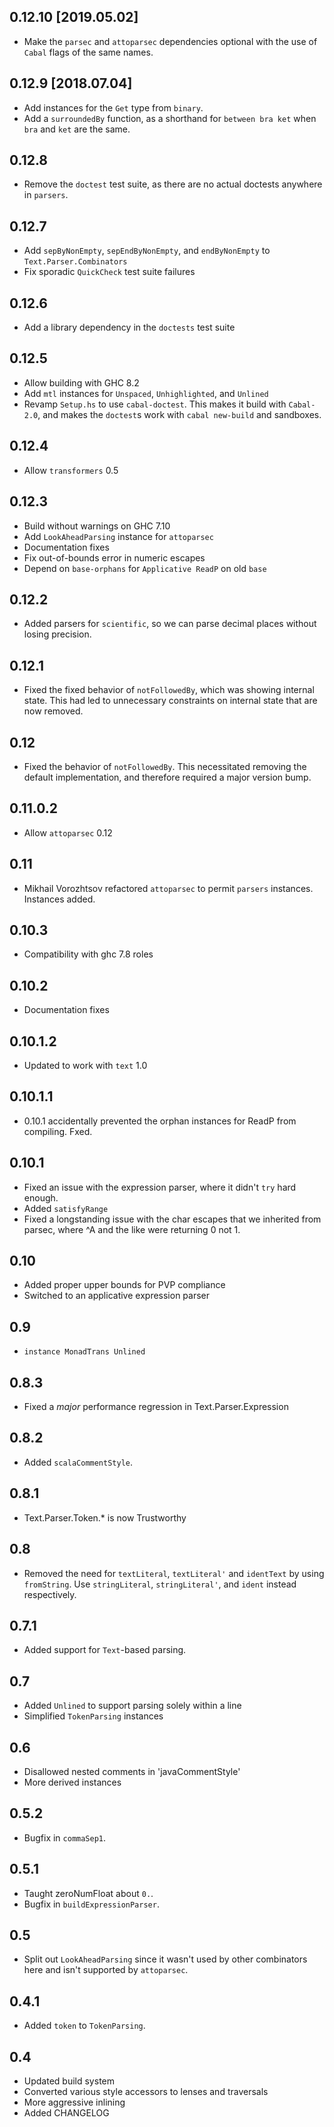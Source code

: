0.12.10 [2019.05.02]
--------------------
* Make the `parsec` and `attoparsec` dependencies optional with the use of
  `Cabal` flags of the same names.

0.12.9 [2018.07.04]
-------------------
* Add instances for the `Get` type from `binary`.
* Add a `surroundedBy` function, as a shorthand for `between bra ket` when
  `bra` and `ket` are the same.

0.12.8
------
* Remove the `doctest` test suite, as there are no actual doctests anywhere
  in `parsers`.

0.12.7
------
* Add `sepByNonEmpty`, `sepEndByNonEmpty`, and `endByNonEmpty` to
  `Text.Parser.Combinators`
* Fix sporadic `QuickCheck` test suite failures

0.12.6
------
* Add a library dependency in the `doctests` test suite

0.12.5
------
* Allow building with GHC 8.2
* Add `mtl` instances for `Unspaced`, `Unhighlighted`, and `Unlined`
* Revamp `Setup.hs` to use `cabal-doctest`. This makes it build
  with `Cabal-2.0`, and makes the `doctest`s work with `cabal new-build` and
  sandboxes.

0.12.4
------
* Allow `transformers` 0.5

0.12.3
------
* Build without warnings on GHC 7.10
* Add `LookAheadParsing` instance for `attoparsec`
* Documentation fixes
* Fix out-of-bounds error in numeric escapes
* Depend on `base-orphans` for `Applicative ReadP` on old `base`

0.12.2
------
* Added parsers for `scientific`, so we can parse decimal places without losing precision.

0.12.1
----
* Fixed the fixed behavior of `notFollowedBy`, which was showing internal state. This had led to unnecessary constraints on internal state that are now removed.

0.12
------
* Fixed the behavior of `notFollowedBy`. This necessitated removing the default implementation, and therefore required a major version bump.

0.11.0.2
--------
* Allow `attoparsec` 0.12

0.11
----
* Mikhail Vorozhtsov refactored `attoparsec` to permit `parsers` instances. Instances added.

0.10.3
------
* Compatibility with ghc 7.8 roles

0.10.2
------
* Documentation fixes

0.10.1.2
--------
* Updated to work with `text` 1.0

0.10.1.1
--------
* 0.10.1 accidentally prevented the orphan instances for ReadP from compiling. Fxed.

0.10.1
------
* Fixed an issue with the expression parser, where it didn't `try` hard enough.
* Added `satisfyRange`
* Fixed a longstanding issue with the char escapes that we inherited from parsec, where ^A and the like were returning 0 not 1.

0.10
----
* Added proper upper bounds for PVP compliance
* Switched to an applicative expression parser

0.9
---
* `instance MonadTrans Unlined`

0.8.3
-----
* Fixed a _major_ performance regression in Text.Parser.Expression

0.8.2
-----
* Added `scalaCommentStyle`.

0.8.1
-----
* Text.Parser.Token.* is now Trustworthy

0.8
---
* Removed the need for `textLiteral`, `textLiteral'` and `identText` by using `fromString`. Use `stringLiteral`, `stringLiteral'`, and `ident` instead respectively.

0.7.1
-----
* Added support for `Text`-based parsing.

0.7
---
* Added `Unlined` to support parsing solely within a line
* Simplified `TokenParsing` instances

0.6
---
* Disallowed nested comments in 'javaCommentStyle'
* More derived instances

0.5.2
-----
* Bugfix in `commaSep1`.

0.5.1
-----
* Taught zeroNumFloat about `0.`.
* Bugfix in `buildExpressionParser`.

0.5
---
* Split out `LookAheadParsing` since it wasn't used by other combinators here and isn't supported by `attoparsec`.

0.4.1
-----
* Added `token` to `TokenParsing`.

0.4
-----
* Updated build system
* Converted various style accessors to lenses and traversals
* More aggressive inlining
* Added CHANGELOG
